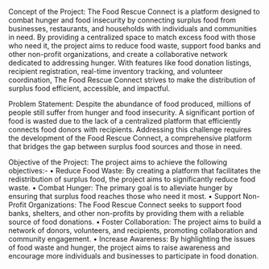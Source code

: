 Concept of the Project:
The Food Rescue Connect is a platform designed to combat hunger and food insecurity by connecting surplus food from businesses, restaurants, and households with individuals and communities in need. By providing a centralized space to match excess food with those who need it, the project aims to reduce food waste, support food banks and other non-profit organizations, and create a collaborative network dedicated to addressing hunger. With features like food donation listings, recipient registration, real-time inventory tracking, and volunteer coordination, The Food Rescue Connect strives to make the distribution of surplus food efficient, accessible, and impactful.


Problem Statement:
Despite the abundance of food produced, millions of people still suffer from hunger and food insecurity. A significant portion of food is wasted due to the lack of a centralized platform that efficiently connects food donors with recipients. Addressing this challenge requires the development of the Food Rescue Connect, a comprehensive platform that bridges the gap between surplus food sources and those in need.

Objective of the Project:
The project aims to achieve the following objectives:-
•	Reduce Food Waste: By creating a platform that facilitates the redistribution of surplus food, the project aims to significantly reduce food waste.
•	Combat Hunger: The primary goal is to alleviate hunger by ensuring that surplus food reaches those who need it most.
•	Support Non-Profit Organizations:  The Food Rescue Connect seeks to support food banks, shelters, and other non-profits by providing them with a reliable source of food donations.
•	Foster Collaboration: The project aims to build a network of donors, volunteers, and recipients, promoting collaboration and community engagement.
•	Increase Awareness: By highlighting the issues of food waste and hunger, the project aims to raise awareness and encourage more individuals and businesses to participate in food donation.
